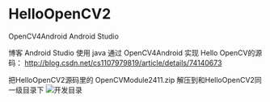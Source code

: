 # HelloOpenCV2
OpenCV4Android Android Studio 

博客 Android Studio 使用 java 通过 OpenCV4Android 实现 Hello OpenCV的源码：
http://blog.csdn.net/cs1107979819/article/details/74140673

把HelloOpenCV2源码里的 OpenCVModule2411.zip 解压到和HelloOpenCV2同一级目录下
  ![开发目录](http://img.blog.csdn.net/20170702181640135?watermark/2/text/aHR0cDovL2Jsb2cuY3Nkbi5uZXQvY3MxMTA3OTc5ODE5/font/5a6L5L2T/fontsize/400/fill/I0JBQkFCMA==/dissolve/70/gravity/SouthEast)
